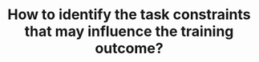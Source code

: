 ---
id: question-9
title: How to identify the task constraints that may influence the training outcome?
theme: sports science
theme_sub_category: performance analysis
application: skill acquisition and coaching
task_solver_1: predict performance
data_question_type: descriptive
categorical_ordinal: categorical_ordinal
continuous_count: continuous_count
data_method_1: classification (conditional inference trees)
data_method_2: association rule
data_expertise_required_1: classification
data_expertise_required_2: association rule
expert_1: Paul Wu
reference: https://sportsmedicine-open.springeropen.com/articles/10.1186/s40798-021-00393-9
reference_2: https://www.ncbi.nlm.nih.gov/pmc/articles/PMC9714935/

---